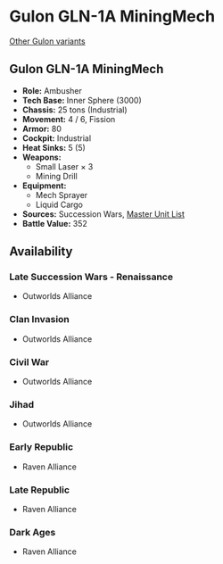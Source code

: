 # Gulon GLN-1A MiningMech

[Other Gulon variants](../gulon.md)

## Gulon GLN-1A MiningMech
- **Role:** Ambusher
- **Tech Base:** Inner Sphere (3000)
- **Chassis:** 25 tons (Industrial)
- **Movement:** 4 / 6, Fission
- **Armor:** 80
- **Cockpit:** Industrial
- **Heat Sinks:** 5 (5)
- **Weapons:**
  - Small Laser × 3
  - Mining Drill
- **Equipment:**
  - Mech Sprayer
  - Liquid Cargo
- **Sources:** Succession Wars, [Master Unit List](http://masterunitlist.info/Unit/Details/7844/gulon-gln-1a-miningmech)
- **Battle Value:** 352

## Availability

### Late Succession Wars - Renaissance
- Outworlds Alliance

### Clan Invasion
- Outworlds Alliance

### Civil War
- Outworlds Alliance

### Jihad
- Outworlds Alliance

### Early Republic
- Raven Alliance

### Late Republic
- Raven Alliance

### Dark Ages
- Raven Alliance

